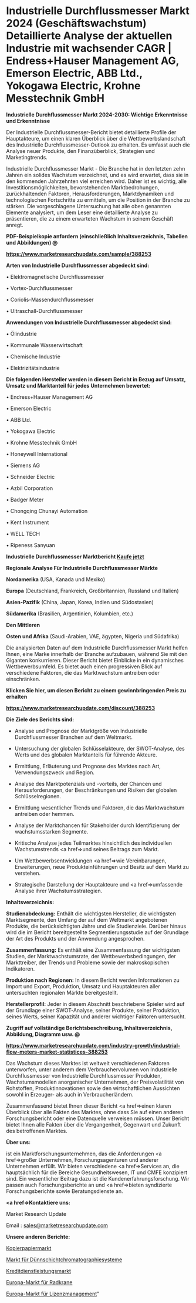 # Industrielle Durchflussmesser Markt 2024 (Geschäftswachstum) Detaillierte Analyse der aktuellen Industrie mit wachsender CAGR | Endress+Hauser Management AG, Emerson Electric, ABB Ltd., Yokogawa Electric, Krohne Messtechnik GmbH

<strong>Industrielle Durchflussmesser Markt 2024-2030: Wichtige Erkenntnisse und Erkenntnisse</strong>

Der Industrielle Durchflussmesser-Bericht bietet detaillierte Profile der Hauptakteure, um einen klaren Überblick über die Wettbewerbslandschaft des Industrielle Durchflussmesser-Outlook zu erhalten. Es umfasst auch die Analyse neuer Produkte, den Finanzüberblick, Strategien und Marketingtrends.

Industrielle Durchflussmesser Markt - Die Branche hat in den letzten zehn Jahren ein solides Wachstum verzeichnet, und es wird erwartet, dass sie in den kommenden Jahrzehnten viel erreichen wird. Daher ist es wichtig, alle Investitionsmöglichkeiten, bevorstehenden Marktbedrohungen, zurückhaltenden Faktoren, Herausforderungen, Marktdynamiken und technologischen Fortschritte zu ermitteln, um die Position in der Branche zu stärken. Die vorgeschlagene Untersuchung hat alle oben genannten Elemente analysiert, um dem Leser eine detaillierte Analyse zu präsentieren, die zu einem erwarteten Wachstum in seinem Geschäft anregt.



<strong><b>PDF-Beispielkopie anfordern (einschließlich Inhaltsverzeichnis, Tabellen und Abbildungen) @ </b></strong>

<strong><a href=https://www.marketresearchupdate.com/sample/388253>

<strong>https://www.marketresearchupdate.com/sample/388253</u></a></strong></strong>



<strong>Arten von Industrielle Durchflussmesser abgedeckt sind:</strong>

• Elektromagnetische Durchflussmesser

• Vortex-Durchflussmesser

• Coriolis-Massendurchflussmesser

• Ultraschall-Durchflussmesser



<strong>Anwendungen von Industrielle Durchflussmesser abgedeckt sind:</strong>

• Ölindustrie

• Kommunale Wasserwirtschaft

• Chemische Industrie

• Elektrizitätsindustrie



<strong>Die folgenden Hersteller werden in diesem Bericht in Bezug auf Umsatz, Umsatz und Marktanteil für jedes Unternehmen bewertet:</strong>

• Endress+Hauser Management AG

• Emerson Electric

• ABB Ltd.

• Yokogawa Electric

• Krohne Messtechnik GmbH

• Honeywell International

• Siemens AG

• Schneider Electric

• Azbil Corporation

• Badger Meter

• Chongqing Chunayi Automation

• Kent Instrument

• WELL TECH

• Ripeness Sanyuan



<strong>Industrielle Durchflussmesser Marktbericht <a href=https://www.marketresearchupdate.com/buynow/388253>Kaufe jetzt</a></strong>



<strong>Regionale Analyse Für Industrielle Durchflussmesser Märkte</strong>



<strong>Nordamerika</strong> (USA, Kanada und Mexiko)



<strong>Europa</strong> (Deutschland, Frankreich, Großbritannien, Russland und Italien)



<strong>Asien-Pazifik</strong> (China, Japan, Korea, Indien und Südostasien)



<strong>Südamerika</strong> (Brasilien, Argentinien, Kolumbien, etc.)



<strong>Den Mittleren</strong> 

<strong>Osten und Afrika</strong> (Saudi-Arabien, VAE, ägypten, Nigeria und Südafrika)

Die analysierten Daten auf dem Industrielle Durchflussmesser Markt helfen Ihnen, eine Marke innerhalb der Branche aufzubauen, während Sie mit den Giganten konkurrieren. Dieser Bericht bietet Einblicke in ein dynamisches Wettbewerbsumfeld. Es bietet auch einen progressiven Blick auf verschiedene Faktoren, die das Marktwachstum antreiben oder einschränken.



<strong>Klicken Sie hier, um diesen Bericht zu einem gewinnbringenden Preis zu erhalten
</strong>

<strong><a href=https://www.marketresearchupdate.com/discount/388253>https://www.marketresearchupdate.com/discount/388253</b></u></strong></a>



<strong>Die Ziele des Berichts sind:</strong>

- Analyse und Prognose der Marktgröße von Industrielle Durchflussmesser Branchen auf dem Weltmarkt.

- Untersuchung der globalen Schlüsselakteure, der SWOT-Analyse, des Werts und des globalen Marktanteils für führende Akteure.

- Ermittlung, Erläuterung und Prognose des Marktes nach Art, Verwendungszweck und Region.

- Analyse des Marktpotenzials und -vorteils, der Chancen und Herausforderungen, der Beschränkungen und Risiken der globalen Schlüsselregionen.

- Ermittlung wesentlicher Trends und Faktoren, die das Marktwachstum antreiben oder hemmen.

- Analyse der Marktchancen für Stakeholder durch Identifizierung der wachstumsstarken Segmente.

- Kritische Analyse jedes Teilmarktes hinsichtlich des individuellen Wachstumstrends <a href=>und</a> seines Beitrags zum Markt.

- Um Wettbewerbsentwicklungen <a href=>wie</a> Vereinbarungen, Erweiterungen, neue Produkteinführungen und Besitz auf dem Markt zu verstehen.

- Strategische Darstellung der Hauptakteure und <a href=>umfas</a>sende Analyse ihrer Wachstumsstrategien.



<strong>Inhaltsverzeichnis:</strong>



<strong>Studienabdeckung:</strong> Enthält die wichtigsten Hersteller, die wichtigsten Marktsegmente, den Umfang der auf dem Weltmarkt angebotenen Produkte, die berücksichtigten Jahre und die Studienziele. Darüber hinaus wird die im Bericht bereitgestellte Segmentierungsstudie auf der Grundlage der Art des Produkts und der Anwendung angesprochen.



<strong>Zusammenfassung:</strong> Es enthält eine Zusammenfassung der wichtigsten Studien, der Marktwachstumsrate, der Wettbewerbsbedingungen, der Markttreiber, der Trends und Probleme sowie der makroskopischen Indikatoren.



<strong>Produktion nach Regionen:</strong> In diesem Bericht werden Informationen zu Import und Export, Produktion, Umsatz und Hauptakteuren aller untersuchten regionalen Märkte bereitgestellt.



<strong>Herstellerprofil:</strong> Jeder in diesem Abschnitt beschriebene Spieler wird auf der Grundlage einer SWOT-Analyse, seiner Produkte, seiner Produktion, seines Werts, seiner Kapazität und anderer wichtiger Faktoren untersucht.



<strong><b>Zugriff auf vollständige Berichtsbeschreibung, Inhaltsverzeichnis, Abbildung, Diagramm usw. @ </b></strong>

<strong><a href=https://www.marketresearchupdate.com/industry-growth/industrial-flow-meters-market-statistices-388253>https://www.marketresearchupdate.com/industry-growth/industrial-flow-meters-market-statistices-388253</a></strong>

Das Wachstum dieses Marktes ist weltweit verschiedenen Faktoren unterworfen, unter anderem dem Verbrauchervolumen von Industrielle Durchflussmesser von Industrielle Durchflussmesser Produkten, Wachstumsmodellen anorganischer Unternehmen, der Preisvolatilität von Rohstoffen, Produktinnovationen sowie den wirtschaftlichen Aussichten sowohl in Erzeuger- als auch in Verbraucherländern.

Zusammenfassend bietet Ihnen dieser Bericht <a href=>einen</a> klaren Überblick über alle Fakten des Marktes, ohne dass Sie auf einen anderen Forschungsbericht oder eine Datenquelle verweisen müssen. Unser Bericht bietet Ihnen alle Fakten über die Vergangenheit, Gegenwart und Zukunft des betroffenen Marktes.



<strong>Über uns:</strong>

 ist ein Marktforschungsunternehmen, das die Anforderungen <a href=>großer</a> Unternehmen, Forschungsagenturen und anderer Unternehmen erfüllt. Wir bieten verschiedene <a href=>Services</a> an, die hauptsächlich für die Bereiche Gesundheitswesen, IT und CMFE konzipiert sind. Ein wesentlicher Beitrag dazu ist die Kundenerfahrungsforschung. Wir passen auch Forschungsberichte an und <a href=>bieten</a> syndizierte Forschungsberichte sowie Beratungsdienste an.



<strong><a href=>Kontaktiere uns:</a></strong>

Market Research Update

Email : sales@marketresearchupdate.com



<strong>Unsere anderen Berichte:</strong>

<a href=https://www.linkedin.com/pulse/copier-paper-market-size-analysis-leading-manufacturers>Kopierpapiermarkt</a>

<a href=https://www.linkedin.com/pulse/thin-layer-chromatography-systems-market-sizing-up-anticipating>Markt für Dünnschichtchromatographiesysteme</a>

<a href=https://www.linkedin.com/pulse/loan-service-market-size-industry-growth-factors>Kreditdienstleistungsmarkt</a>

<a href=https://www.linkedin.com/pulse/europe-wheel-crane-market-2023-2030>Europa-Markt für Radkrane</a>

<a href=https://www.linkedin.com/pulse/europe-license-management-market-analysis-outlooks-q5s4f/>Europa-Markt für Lizenzmanagement</a>"
